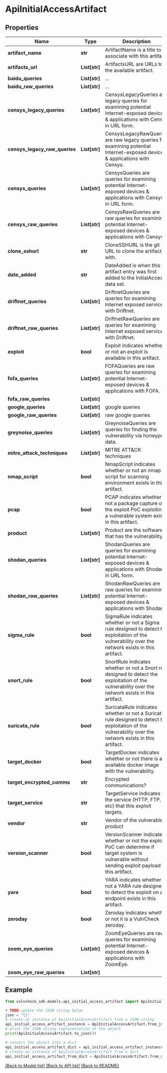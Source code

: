 # ApiInitialAccessArtifact


## Properties

Name | Type | Description | Notes
------------ | ------------- | ------------- | -------------
**artifact_name** | **str** | ArtifactName is a title to associate with this artifact. | [optional] 
**artifacts_url** | **List[str]** | ArtifactsURL are URLs to the available artifact. | [optional] 
**baidu_queries** | **List[str]** | ... | [optional] 
**baidu_raw_queries** | **List[str]** | ... | [optional] 
**censys_legacy_queries** | **List[str]** | CensysLegacyQueries are legacy queries for examining potential Internet-exposed devices &amp; applications with Censys in URL form. | [optional] 
**censys_legacy_raw_queries** | **List[str]** | CensysLegacyRawQueries are raw legacy queries for examining potential Internet-exposed devices &amp; applications with Censys. | [optional] 
**censys_queries** | **List[str]** | CensysQueries are queries for examining potential Internet-exposed devices &amp; applications with Censys in URL form. | [optional] 
**censys_raw_queries** | **List[str]** | CensysRawQueries are raw queries for examining potential Internet-exposed devices &amp; applications with Censys. | [optional] 
**clone_sshurl** | **str** | CloneSSHURL is the git URL to clone the artifact with. | [optional] 
**date_added** | **str** | DateAdded is when this artifact entry was first added to the InitialAccess data set. | [optional] 
**driftnet_queries** | **List[str]** | DriftnetQueries are queries for examining Internet exposed services with Driftnet. | [optional] 
**driftnet_raw_queries** | **List[str]** | DriftnetRawQueries are queries for examining Internet exposed services with Driftnet. | [optional] 
**exploit** | **bool** | Exploit indicates whether or not an exploit is available in this artifact. | [optional] 
**fofa_queries** | **List[str]** | FOFAQueries are raw queries for examining potential Internet-exposed devices &amp; applications with FOFA. | [optional] 
**fofa_raw_queries** | **List[str]** |  | [optional] 
**google_queries** | **List[str]** | google queries | [optional] 
**google_raw_queries** | **List[str]** | raw google queries | [optional] 
**greynoise_queries** | **List[str]** | GreynoiseQueries are queries for finding the vulnerability via honeypot data. | [optional] 
**mitre_attack_techniques** | **List[str]** | MITRE ATT&amp;CK techniques | [optional] 
**nmap_script** | **bool** | NmapScript indicates whether or not an nmap script for scanning environment exists in this artifact. | [optional] 
**pcap** | **bool** | PCAP indicates whether of not a package capture of the exploit PoC exploiting a vulnerable system exists in this artifact. | [optional] 
**product** | **List[str]** | Product are the software that has the vulnerability. | [optional] 
**shodan_queries** | **List[str]** | ShodanQueries are queries for examining potential Internet-exposed devices &amp; applications with Shodan in URL form. | [optional] 
**shodan_raw_queries** | **List[str]** | ShodanRawQueries are raw queries for examining potential Internet-exposed devices &amp; applications with Shodan. | [optional] 
**sigma_rule** | **bool** | SigmaRule indicates whether or not a Sigma rule designed to detect the exploitation of the vulnerability over the network exists in this artifact. | [optional] 
**snort_rule** | **bool** | SnortRule indicates whether or not a Snort rule designed to detect the exploitation of the vulnerability over the network exists in this artifact. | [optional] 
**suricata_rule** | **bool** | SuricataRule indicates whether or not a Suricata rule designed to detect the exploitation of the vulnerability over the network exists in this artifact. | [optional] 
**target_docker** | **bool** | TargetDocker indicates whether or not there is an available docker image with the vulnerability. | [optional] 
**target_encrypted_comms** | **str** | Encrypted communications? | [optional] 
**target_service** | **str** | TargetService indicates the service (HTTP, FTP, etc) that this exploit targets. | [optional] 
**vendor** | **str** | Vendor of the vulnerable product | [optional] 
**version_scanner** | **bool** | VersionScanner indicates whether or not the exploit PoC can determine if target system is vulnerable without sending exploit payload in this artifact. | [optional] 
**yara** | **bool** | YARA indicates whether or not a YARA rule designed to detect the exploit on an endpoint exists in this artifact. | [optional] 
**zeroday** | **bool** | Zeroday indicates whether or not it is a VulnCheck zeroday. | [optional] 
**zoom_eye_queries** | **List[str]** | ZoomEyeQueries are raw queries for examining potential Internet-exposed devices &amp; applications with ZoomEye. | [optional] 
**zoom_eye_raw_queries** | **List[str]** |  | [optional] 

## Example

```python
from vulncheck_sdk.models.api_initial_access_artifact import ApiInitialAccessArtifact

# TODO update the JSON string below
json = "{}"
# create an instance of ApiInitialAccessArtifact from a JSON string
api_initial_access_artifact_instance = ApiInitialAccessArtifact.from_json(json)
# print the JSON string representation of the object
print(ApiInitialAccessArtifact.to_json())

# convert the object into a dict
api_initial_access_artifact_dict = api_initial_access_artifact_instance.to_dict()
# create an instance of ApiInitialAccessArtifact from a dict
api_initial_access_artifact_from_dict = ApiInitialAccessArtifact.from_dict(api_initial_access_artifact_dict)
```
[[Back to Model list]](../README.md#documentation-for-models) [[Back to API list]](../README.md#documentation-for-api-endpoints) [[Back to README]](../README.md)



